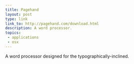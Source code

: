 ```yaml
---
title: Pagehand
layout: post
type: link
link_to: http://pagehand.com/download.html
description: A word processor.
topics:
 - applications
 - osx
---
```

A word processor designed for the typographically-inclined.
